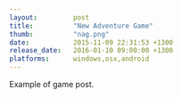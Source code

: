 ```yaml
---
layout: 		post
title:  		"New Adventure Game"
thumb:			"nag.png"
date:   		2015-11-09 22:31:53 +1300
release_date: 	2016-01-10 09:00:00 +1300
platforms:		windows,osx,android
---
```

Example of game post.